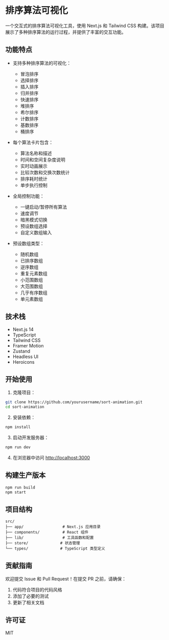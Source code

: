 # 排序算法可视化

一个交互式的排序算法可视化工具，使用 Next.js 和 Tailwind CSS 构建。该项目展示了多种排序算法的运行过程，并提供了丰富的交互功能。

## 功能特点

- 支持多种排序算法的可视化：
  - 冒泡排序
  - 选择排序
  - 插入排序
  - 归并排序
  - 快速排序
  - 堆排序
  - 希尔排序
  - 计数排序
  - 基数排序
  - 桶排序

- 每个算法卡片包含：
  - 算法名称和描述
  - 时间和空间复杂度说明
  - 实时动画展示
  - 比较次数和交换次数统计
  - 排序耗时统计
  - 单步执行控制

- 全局控制功能：
  - 一键启动/暂停所有算法
  - 速度调节
  - 暗黑模式切换
  - 预设数组选择
  - 自定义数组输入

- 预设数组类型：
  - 随机数组
  - 已排序数组
  - 逆序数组
  - 重复元素数组
  - 小范围数组
  - 大范围数组
  - 几乎有序数组
  - 单元素数组

## 技术栈

- Next.js 14
- TypeScript
- Tailwind CSS
- Framer Motion
- Zustand
- Headless UI
- Heroicons

## 开始使用

1. 克隆项目：

```bash
git clone https://github.com/yourusername/sort-animation.git
cd sort-animation
```

2. 安装依赖：

```bash
npm install
```

3. 启动开发服务器：

```bash
npm run dev
```

4. 在浏览器中访问 [http://localhost:3000](http://localhost:3000)

## 构建生产版本

```bash
npm run build
npm start
```

## 项目结构

```
src/
├── app/                 # Next.js 应用目录
├── components/          # React 组件
├── lib/                 # 工具函数和配置
├── store/              # 状态管理
└── types/              # TypeScript 类型定义
```

## 贡献指南

欢迎提交 Issue 和 Pull Request！在提交 PR 之前，请确保：

1. 代码符合项目的代码风格
2. 添加了必要的测试
3. 更新了相关文档

## 许可证

MIT
